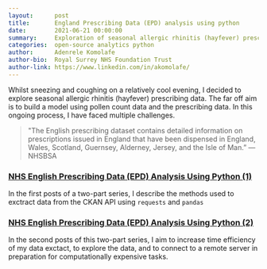 ```yaml
---
layout:      post
title:       England Prescribing Data (EPD) analysis using python
date:        2021-06-21 00:00:00
summary:     Exploration of seasonal allergic rhinitis (hayfever) prescribing data using python.
categories:  open-source analytics python
author:      Adenrele Komolafe
author-bio:  Royal Surrey NHS Foundation Trust
author-link: https://www.linkedin.com/in/akomolafe/
---
```


Whilst sneezing and coughing on a relatively cool evening, I decided to explore seasonal allergic rhinitis (hayfever) prescribing data. The far off aim is to build a model using pollen count data and the prescribing data. In this ongoing process, I have faced multiple challenges.

> "The English prescribing dataset contains detailed information on prescriptions issued in England that have been dispensed in England, Wales, Scotland, Guernsey, Alderney, Jersey, and the Isle of Man.” — NHSBSA

### [NHS English Prescribing Data (EPD) Analysis Using Python (1)](https://towardsdatascience.com/nhs-english-prescribing-data-analysis-using-python-9d86ec610880)

In the first posts of a two-part series, I describe the methods used to exctract data from the CKAN API using `requests` and `pandas`

### [NHS English Prescribing Data (EPD) Analysis Using Python (2)](https://towardsdatascience.com/nhs-english-prescibing-data-epd-analysis-using-python-part-2-aa990e4e47dd)

In the second posts of this two-part series, I aim to increase time efficiency of my data exctact, to explore the data, and to connect to a remote server in preparation for computationally expensive tasks.




